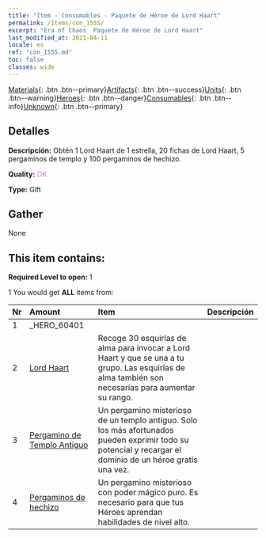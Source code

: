 ```yaml
---
title: "Item - Consumables - Paquete de Héroe de Lord Haart"
permalink: /Items/con_1555/
excerpt: "Era of Chaos  Paquete de Héroe de Lord Haart"
last_modified_at: 2021-04-11
locale: es
ref: "con_1555.md"
toc: false
classes: wide
---
```

 [Materials](/es/Items/){: .btn .btn--primary}[Artifacts](/es/Items/Artifacts/){: .btn .btn--success}[Units](/es/Items/Units/){: .btn .btn--warning}[Heroes](/es/Items/Heroes/){: .btn .btn--danger}[Consumables](/es/Items/Consumables/){: .btn .btn--info}[Unknown](/es/Items/Unknown/){: .btn .btn--primary}

## Detalles
 **Descripción:** Obtén 1 Lord Haart de 1 estrella, 20 fichas de Lord Haart, 5 pergaminos de templo y 100 pergaminos de hechizo.

 **Quality:** <span style="color: #DA70D6">OK</span>

 **Type:** Gift

## Gather

  None

## This item contains:

 **Required Level to open:** 1

 1 You would get **ALL** items  from:

  | Nr | Amount |     Item    | Descripción |
  |:---|:-------|:------------|:-----------:|
  | 1 | _HERO_60401 | 
  | 2 | [Lord Haart](/es/Items/her_370/) | Recoge 30 esquirlas de alma para invocar a Lord Haart y que se una a tu grupo. Las esquirlas de alma también son necesarias para aumentar su rango. | 
  | 3 | [Pergamino de Templo Antiguo](/es/Items/con_697/) | Un pergamino misterioso de un templo antiguo. Solo los más afortunados pueden exprimir todo su potencial y recargar el dominio de un héroe gratis una vez. | 
  | 4 | [Pergaminos de hechizo](/es/Items/con_694/) | Un pergamino misterioso con poder mágico puro. Es necesario para que tus Héroes aprendan habilidades de nivel alto. | 
